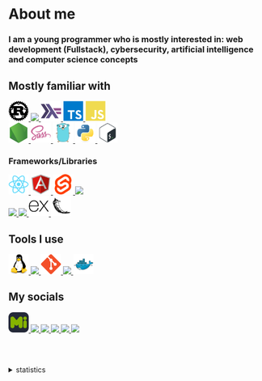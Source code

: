 # About me
### I am a young programmer who is mostly interested in: web development (Fullstack), cybersecurity, artificial intelligence and computer science concepts

## Mostly familiar with
<a href="https://www.rust-lang.org/">
  <img src="https://raw.githubusercontent.com/devicons/devicon/master/icons/rust/rust-original.svg" width="40px" />
</a>
<a href="https://learn.microsoft.com/en-us/dotnet/csharp/">
  <img src="https://upload.wikimedia.org/wikipedia/commons/b/bd/Logo_C_sharp.svg" width="35px" />
</a>
<a href="https://www.haskell.org/">
  <img src="https://raw.githubusercontent.com/devicons/devicon/master/icons/haskell/haskell-original.svg" width="40px" />
</a>
<a href="https://www.typescriptlang.org/">
  <img src="https://raw.githubusercontent.com/devicons/devicon/master/icons/typescript/typescript-plain.svg" width="40px" />
</a>
<a href="https://www.javascript.com/">
  <img src="https://raw.githubusercontent.com/devicons/devicon/master/icons/javascript/javascript-plain.svg" width="40px" />
</a>
<br />
<a href="https://nodejs.org/">
  <img src="https://raw.githubusercontent.com/devicons/devicon/master/icons/nodejs/nodejs-original.svg" width="40px" />
</a>
<a href="https://sass-lang.com/">
  <img src="https://raw.githubusercontent.com/devicons/devicon/master/icons/sass/sass-original.svg" width="40px" />
</a>
<a href="https://go.dev/">
  <img src="https://raw.githubusercontent.com/devicons/devicon/master/icons/go/go-original.svg" width="40px" />
</a>
<a href="https://www.python.org/">
  <img src="https://raw.githubusercontent.com/devicons/devicon/master/icons/python/python-original.svg" width="40px" />
</a>
<a href="https://savannah.gnu.org/git/?group=bash">
  <img src="https://raw.githubusercontent.com/devicons/devicon/master/icons/bash/bash-original.svg" width="40px" />
</a>

### Frameworks/Libraries

<a href="https://react.dev/">
  <img src="https://raw.githubusercontent.com/devicons/devicon/master/icons/react/react-original.svg" width="40px" />
</a>
<a href="https://angular.io/">
  <img src="https://raw.githubusercontent.com/devicons/devicon/master/icons/angularjs/angularjs-original.svg" width="40px" />
</a>
<a href="https://svelte.dev/">
  <img src="https://raw.githubusercontent.com/devicons/devicon/master/icons/svelte/svelte-original.svg" width="40px" />
</a>
<a href="https://www.solidjs.com/">
  <img src="https://www.solidjs.com/img/logo/without-wordmark/logo.svg" width="40px" />
</a>
<br />
<a href="https://actix.rs/">
  <img src="https://actix.rs/img/logo.png" width="40px" />
</a>
<a href="https://learn.microsoft.com/en-us/dotnet/">
  <img src="https://upload.wikimedia.org/wikipedia/commons/7/7d/Microsoft_.NET_logo.svg" width="40px" />
</a>
<a href="https://expressjs.com/">
  <img src="https://raw.githubusercontent.com/devicons/devicon/master/icons/express/express-original.svg" width="40px" />
</a>
<a href="https://flask.palletsprojects.com/en/2.3.x/">
  <img src="https://raw.githubusercontent.com/devicons/devicon/master/icons/flask/flask-original.svg" width="40px" />
</a>

## Tools I use
<a href="https://kernel.org/">
  <img src="https://raw.githubusercontent.com/devicons/devicon/master/icons/linux/linux-original.svg" width="40px" />
</a>
<a href="https://www.gnu.org/software/emacs/">
  <img src="https://upload.wikimedia.org/wikipedia/commons/0/08/EmacsIcon.svg" width="40px" />
</a>
<a href="https://git-scm.com/">
  <img src="https://raw.githubusercontent.com/devicons/devicon/master/icons/git/git-original.svg" width="40px" />
</a>
<a href="https://www.postman.com/">
  <img src="https://www.svgrepo.com/show/354202/postman-icon.svg" width="40px" />
</a>
<a href="https://www.docker.com/">
  <img src="https://raw.githubusercontent.com/devicons/devicon/master/icons/docker/docker-original.svg" width="40px" />
</a>

<br>

## My socials
<a href="https://misskey.gg/@Hukasx0">
  <img src="https://raw.githubusercontent.com/tandpfun/skill-icons/main/icons/Misskey-Dark.svg" width="40px" />
</a>
<a href="https://matrix.to/#/@hukasx0:matrix.org">
  <img src="https://upload.wikimedia.org/wikipedia/commons/7/7c/Matrix_icon.svg" width="35px" />
</a>
<a href="https://tryhackme.com/p/Hukasx0">
  <img src="https://assets.tryhackme.com/img/THMlogo.png" width="40px" />
</a>
<a href="https://app.hackthebox.com/profile/696093">
  <img src="https://res.cloudinary.com/crunchbase-production/image/upload/c_lpad,f_auto,q_auto:eco,dpr_1/l72z2dydduvghanfmvgz" width="40px" />
</a>
<a href="https://leetcode.com/Hukasx0/">
  <img src="https://upload.wikimedia.org/wikipedia/commons/1/19/LeetCode_logo_black.png" width="40px" />
</a>
<a href="https://pypi.org/user/Hukasx0/">
  <img src="https://upload.wikimedia.org/wikipedia/commons/6/64/PyPI_logo.svg" width="40px" />
</a>

<br><br>

<details>
<summary>statistics</summary>
  
![](https://github-readme-stats.vercel.app/api?username=Hukasx0&theme=tokyonight&hide_border=false&include_all_commits=false&count_private=false)<br/>
![](https://github-readme-streak-stats.herokuapp.com/?user=Hukasx0&theme=tokyonight&hide_border=false)<br/>
![](https://github-readme-stats.vercel.app/api/top-langs/?username=Hukasx0&theme=tokyonight&hide_border=false&include_all_commits=false&count_private=false&layout=compact)
  
</details>
